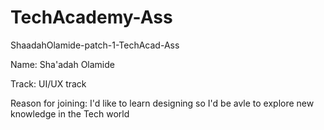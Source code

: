 # TechAcademy-Ass
ShaadahOlamide-patch-1-TechAcad-Ass

Name: Sha'adah Olamide

Track: UI/UX track

Reason for joining: I'd like to learn designing so I'd be avle to explore new knowledge in the Tech world

